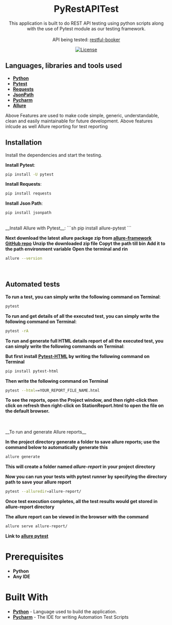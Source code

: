 <h1 align="center">PyRestAPITest</h1>

<p align="center">  
This application is built to do REST API testing using python scripts along with the use of Pytest module as our testing framework.
<br><br>
API being tested: <a href='https://restful-booker.herokuapp.com/apidoc/' target="_blank">restful-booker</a>
</p>

<p align="center">
  <a href="https://opensource.org/licenses/Apache-2.0"><img alt="License" src="https://img.shields.io/badge/License-Apache%202.0-blue.svg"/></a>
</p>

## Languages, libraries and tools used

* __[Python](https://www.python.org/downloads/)__
* __[Pytest](https://docs.pytest.org/en/6.2.x/getting-started.html)__
* __[Requests](https://docs.python-requests.org/en/master/)__
* __[JsonPath](https://pypi.org/project/jsonpath/)__
* __[Pycharm](https://www.jetbrains.com/pycharm/download/)__
* __[Allure](https://pypi.org/project/allure-pytest/)__

Above Features are used to make code simple, generic, understandable, clean and easily maintainable for future development.
Above features inlcude as well Allure reporting for test reporting

## Installation

Install the dependencies and start the testing.

 __Install Pytest__:
```sh
pip install -U pytest
```
 __Install Requests__:
```sh
pip install requests
```

 __Install Json Path__:
```sh
pip install jsonpath
```

<br />
 __Install Allure with Pytest__:
 ```sh
 pip install allure-pytest
 ```

 __Next download the latest allure package zip from [allure-framework GitHub repo](https://github.com/allure-framework/allure2/releases)__
  __Unzip the downloaded zip file__
  __Copyt the path till bin__
  __Add it to the path environment variable__
  __Open the terminal and rin__
  ```sh
  allure --version
  ```

<br />

## Automated tests

__To run a test, you can simply write the following command on Terminal__:
```sh
pytest
```

__To run and get details of all the executed test, you can simply write the following command on Terminal__:
```sh
pytest -rA
```

__To run and generate full HTML details report of all the executed test, you can simply write the following commands on Terminal__:

__But first install [Pytest-HTML](https://pypi.org/project/pytest-html/) by writing the following command on Terminal__
```sh
pip install pytest-html
```
__Then write the following command on Terminal__
```sh
pytest --html==YOUR_REPORT_FILE_NAME.html
```

__To see the reports, open the Project window, and then right-click then click on refresh then right-click on __StationReport.html__ to open the file on the default browser.__


<br />
<br />
__To run and generate Allure reports__

  __In the project directory generate a folder to save allure reports; use the command below to automatically generate this__
  ```sh
  allure generate
  ```

  __This will create a folder named _allure-report_ in your project directory__

  __Now you can run your tests with pytest runner by specifying the directory path to save your allure report__
  ```sh
  pytest --alluredir=allure-report/
  ```

  __Once test execution completes, all the test results would get stored in allure-report directory__

  __The allure report can be viewed in the browser with the command__
  ```sh
  allure serve allure-report/
  ```

  __Link to [allure pytest](https://pypi.org/project/allure-pytest/)__

# Prerequisites
* __Python__
* __Any IDE__

# Built With

* __[Python](https://www.python.org/downloads/)__ - Language used to build the application.
* __[Pycharm](https://www.jetbrains.com/pycharm/download/)__ - The IDE for writing Automation Test Scripts

